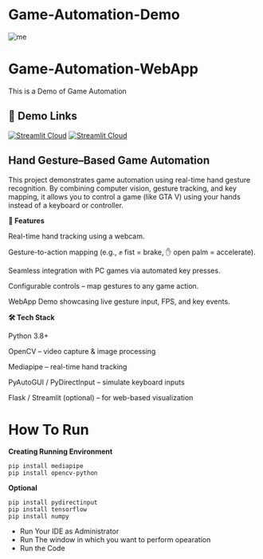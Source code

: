 

# Game-Automation-Demo
![me](https://github.com/shashankanand13monu/Game-Automation/blob/master/gta_game_demo.gif)
<!-- <img src = "https://github.com/shashankanand13monu/Game-Automation/blob/master/gta_game_demo.gif"> -->
# Game-Automation-WebApp
This is a Demo of Game Automation
## 🔗 Demo Links
[![Streamlit Cloud](https://img.shields.io/badge/Streamlit-Demo-red?style=for-the-badge&)](https://share.streamlit.io/shashankanand13monu/game-automation-webapp/st2.py)
[![Streamlit Cloud](https://img.shields.io/badge/Hugging%20Face-Demo-yellow?style=for-the-badge&)](https://huggingface.co/spaces/shashankanand13/game-automation-webapp)

## **Hand Gesture–Based Game Automation**

This project demonstrates game automation using real-time hand gesture recognition. By combining computer vision, gesture tracking, and key mapping, it allows you to control a game (like GTA V) using your hands instead of a keyboard or controller.

**📌 Features**

Real-time hand tracking using a webcam.

Gesture-to-action mapping (e.g., ✊ fist = brake, ✋ open palm = accelerate).

Seamless integration with PC games via automated key presses.

Configurable controls – map gestures to any game action.

WebApp Demo showcasing live gesture input, FPS, and key events.

**🛠️ Tech Stack**

Python 3.8+

OpenCV – video capture & image processing

Mediapipe – real-time hand tracking

PyAutoGUI / PyDirectInput – simulate keyboard inputs

Flask / Streamlit (optional) – for web-based visualization
# How To Run
**Creating Running Environment**
```
pip install mediapipe
pip install opencv-python
```
**Optional**
```
pip install pydirectinput
pip install tensorflow
pip install numpy
```
- Run Your IDE as Administrator
- Run The window in which you want to perform opearation
- Run the Code


